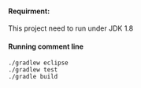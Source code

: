 #### Requirment:
This project need to run under JDK 1.8

#### Running comment line
```
./gradlew eclipse
./gradlew test
./gradle build
```
